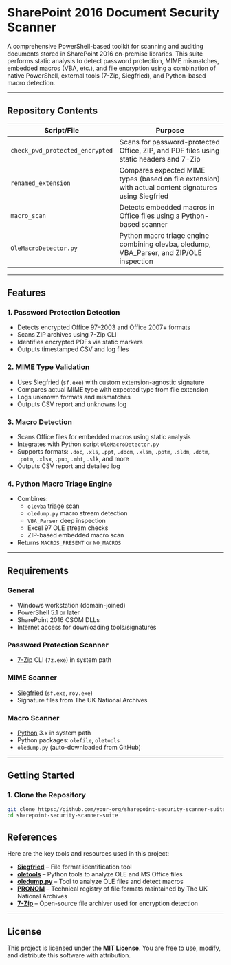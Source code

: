 # SharePoint 2016 Document Security Scanner

A comprehensive PowerShell-based toolkit for scanning and auditing documents stored in SharePoint 2016 on-premise libraries. This suite performs static analysis to detect password protection, MIME mismatches, embedded macros (VBA, etc.), and file encryption using a combination of native PowerShell, external tools (7-Zip, Siegfried), and Python-based macro detection.

---

## Repository Contents

| Script/File                     | Purpose                                                                 |
|--------------------------------|-------------------------------------------------------------------------|
| `check_pwd_protected_encrypted` | Scans for password-protected Office, ZIP, and PDF files using static headers and 7-Zip |
| `renamed_extension` | Compares expected MIME types (based on file extension) with actual content signatures using Siegfried |
| `macro_scan`        | Detects embedded macros in Office files using a Python-based scanner |
| `OleMacroDetector.py`          | Python macro triage engine combining olevba, oledump, VBA_Parser, and ZIP/OLE inspection |

---

## Features

### 1. **Password Protection Detection**
- Detects encrypted Office 97–2003 and Office 2007+ formats
- Scans ZIP archives using 7-Zip CLI
- Identifies encrypted PDFs via static markers
- Outputs timestamped CSV and log files

### 2. **MIME Type Validation**
- Uses Siegfried (`sf.exe`) with custom extension-agnostic signature
- Compares actual MIME type with expected type from file extension
- Logs unknown formats and mismatches
- Outputs CSV report and unknowns log

### 3. **Macro Detection**
- Scans Office files for embedded macros using static analysis
- Integrates with Python script `OleMacroDetector.py`
- Supports formats: `.doc`, `.xls`, `.ppt`, `.docm`, `.xlsm`, `.pptm`, `.sldm`, `.dotm`, `.potm`, `.xlsx`, `.pub`, `.mht`, `.slk`, and more
- Outputs CSV report and detailed log

### 4. **Python Macro Triage Engine**
- Combines:
  - `olevba` triage scan
  - `oledump.py` macro stream detection
  - `VBA_Parser` deep inspection
  - Excel 97 OLE stream checks
  - ZIP-based embedded macro scan
- Returns `MACROS_PRESENT` or `NO_MACROS`

---

## Requirements

### General
- Windows workstation (domain-joined)
- PowerShell 5.1 or later
- SharePoint 2016 CSOM DLLs
- Internet access for downloading tools/signatures

### Password Protection Scanner
- [7-Zip](https://www.7-zip.org/) CLI (`7z.exe`) in system path

### MIME Scanner
- [Siegfried](https://github.com/richardlehane/siegfried) (`sf.exe`, `roy.exe`)
- Signature files from The UK National Archives

### Macro Scanner
- [Python](https://www.python.org/) 3.x in system path
- Python packages: `olefile`, `oletools`
- `oledump.py` (auto-downloaded from GitHub)

---

## Getting Started

### 1. Clone the Repository
```bash
git clone https://github.com/your-org/sharepoint-security-scanner-suite.git
cd sharepoint-security-scanner-suite
```
## References

Here are the key tools and resources used in this project:

- **[Siegfried](https://github.com/richardlehane/siegfried)** – File format identification tool
- **[oletools](https://github.com/decalage2/oletools)** – Python tools to analyze OLE and MS Office files
- **[oledump.py](https://github.com/DidierStevens/DidierStevensSuite)** – Tool to analyze OLE files and detect macros
- **[PRONOM](https://www.nationalarchives.gov.uk/PRONOM/Default.aspx)** – Technical registry of file formats maintained by The UK National Archives
- **[7-Zip](https://www.7-zip.org/)** – Open-source file archiver used for encryption detection
---

## License

This project is licensed under the **MIT License**. You are free to use, modify, and distribute this software with attribution.
